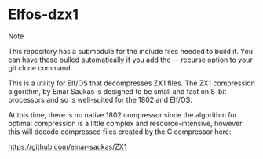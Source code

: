 # Elfos-dzx1

> [!NOTE]
>This repository has a submodule for the include files needed to build it. You can have these pulled automatically if you add the  --
recurse option to your git clone command.

This is a utility for Elf/OS that decompresses ZX1 files. The ZX1 compression algorithm, by Einar Saukas is designed to be small and fast on 8-bit processors and so is well-suited for the 1802 and Elf/OS.

At this time, there is no native 1802 compressor since the algorithm for optimal compression is a little complex and resource-intensive, however this will decode compressed files created by the C compressor here:

https://github.com/einar-saukas/ZX1  
